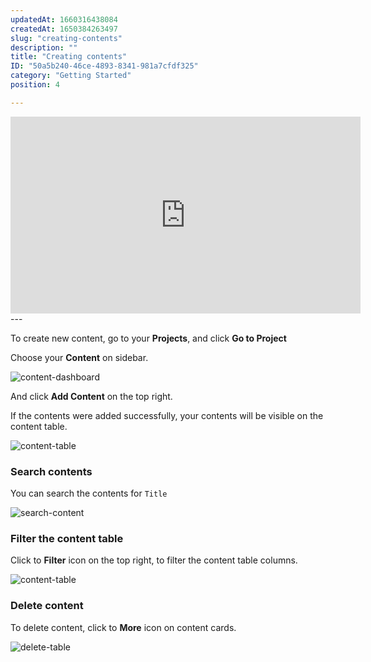 ```yaml
---
updatedAt: 1660316438084
createdAt: 1650384263497
slug: "creating-contents"
description: ""
title: "Creating contents"
ID: "50a5b240-46ce-4893-8341-981a7cfdf325"
category: "Getting Started"
position: 4

---
```

<iframe width="560" height="315" src="https://www.youtube.com/embed/dViZV5HhgR0" title="YouTube video player" frameborder="0" allow="accelerometer; autoplay; clipboard-write; encrypted-media; gyroscope; picture-in-picture" allowfullscreen></iframe>
---

To create new content, go to your **Projects**, and click **Go to Project**

<!-- ![dashboard-project](/images/dashboard-project.png) -->

Choose your **Content** on sidebar.

![content-dashboard](/images/content-dashboard.png)

And click **Add Content** on the top right.

If the contents were added successfully, your contents will be visible on the content table.

![content-table](/images/content-table.png)

### Search contents

You can search the contents for `Title`

![search-content](/images/search-content.png)

### Filter the content table

Click to **Filter** icon on the top right, to filter the content table columns.

![content-table](/images/filter-table.png)

### Delete content

To delete content, click to **More** icon on content cards.

![delete-table](/images/delete-content.png)